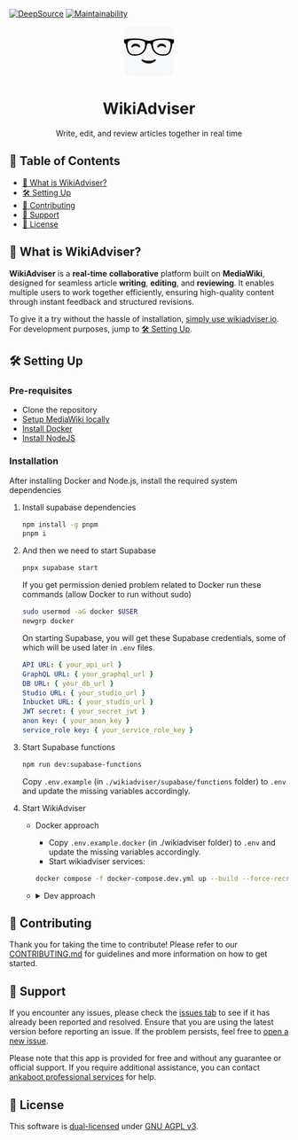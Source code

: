 [![DeepSource](https://app.deepsource.com/gh/ankaboot-source/wikiadviser.svg/?label=code+coverage&show_trend=true&token=ZTDAa-DQcTJvNvMiXJlquOHn)](https://app.deepsource.com/gh/ankaboot-source/wikiadviser/)
[![Maintainability](https://qlty.sh/badges/612e2b1b-61ab-468f-a868-fc13e0ec47f1/maintainability.svg)](https://qlty.sh/gh/ankaboot-source/projects/wikiadviser)

<div>
  <div align="center">
    <img width="90" height="90" src="https://github.com/ankaboot-source/wikiadviser/raw/main/docs/assets/icons/logo%20with%20background.svg" alt="WikiAdviser Logo">
  </div>
  <h1 align="center">WikiAdviser</h1>
  <div align="center">
    <p>
    Write, edit, and review articles together in real time
    </p>
  </div>
</div>

## 📑 Table of Contents
- [🤔 What is WikiAdviser?](#-what-is-wikiadviser)
- [🛠️ Setting Up](#️-setting-up)
- [🤝 Contributing](#-contributing)
- [🔧 Support](#-support)
- [📜 License](#-license)

## 🤔 What is WikiAdviser?

**WikiAdviser** is a **real-time** **collaborative** platform built on **MediaWiki**, designed for seamless article **writing**, **editing**, and **reviewing**. It enables multiple users to work together efficiently, ensuring high-quality content through instant feedback and structured revisions.

To give it a try without the hassle of installation, [simply use wikiadviser.io](https://app.wikiadviser.io/). For development purposes, jump to [🛠️ Setting Up](#️-setting-up).

## 🛠️ Setting Up

### Pre-requisites

- Clone the repository
- [Setup MediaWiki locally](/mediawiki-setup/MEDIAWIKI_SETUP.md)
- [Install Docker](https://docs.docker.com/engine/install)
- [Install NodeJS](https://nodejs.org)

### Installation

After installing Docker and Node.js, install the required system dependencies

1. Install supabase dependencies

   ```sh
   npm install -g pnpm
   pnpm i
   ```

2. And then we need to start Supabase

    ```sh
    pnpx supabase start
    ```

    If you get permission denied problem related to Docker run these commands (allow Docker to run without sudo)

    ```sh
    sudo usermod -aG docker $USER
    newgrp docker
    ```

    On starting Supabase, you will get these Supabase credentials, some of which will be used later in `.env` files.

    ```yml
    API URL: { your_api_url }
    GraphQL URL: { your_graphql_url }
    DB URL: { your_db_url }
    Studio URL: { your_studio_url }
    Inbucket URL: { your_studio_url }
    JWT secret: { your_secret_jwt }
    anon key: { your_anon_key }
    service_role key: { your_service_role_key }
    ```

3. Start Supabase functions

    ```sh
    npm run dev:supabase-functions
    ```
    
    Copy `.env.example` (in `./wikiadviser/supabase/functions` folder) to `.env` and update the missing variables accordingly.

4. Start WikiAdviser 
   - Docker approach

      - Copy `.env.example.docker` (in ./wikiadviser folder) to `.env` and update the missing variables accordingly.
      - Start wikiadviser services:

      ```sh
      docker compose -f docker-compose.dev.yml up --build --force-recreate -d
      ```
   -
       <details>
       <summary> Dev approach</summary>


       1. Finish installing project dependencies

           ```sh
           npm run install-deps:frontend
           ```


       2. And finally, start the frontend
           ```sh
           npm run dev:frontend
           ```
       </details>



## 🤝 Contributing

Thank you for taking the time to contribute! Please refer to our [CONTRIBUTING.md](CONTRIBUTING.md) for guidelines and more information on how to get started.

## 🔧 Support

If you encounter any issues, please check the [issues tab](https://github.com/ankaboot-source/wikiadviser/issues) to see if it has already been reported and resolved. Ensure that you are using the latest version before reporting an issue. If the problem persists, feel free to [open a new issue](https://github.com/ankaboot-source/wikiadviser/issues/new).

Please note that this app is provided for free and without any guarantee or official support. If you require additional assistance, you can contact [ankaboot professional services](mailto:contact@ankaboot.fr) for help.

## 📜 License

This software is [dual-licensed](DUAL-LICENSE.md) under [GNU AGPL v3](LICENSE).
